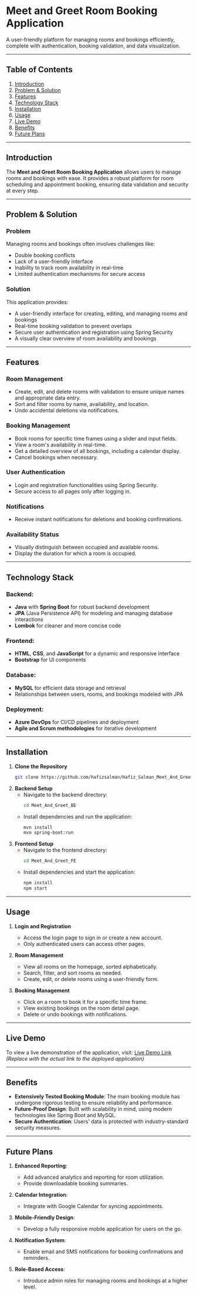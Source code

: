 # Meet and Greet Room Booking Application

A user-friendly platform for managing rooms and bookings efficiently, complete with authentication, booking validation, and data visualization.

---

## Table of Contents
1. [Introduction](#introduction)
2. [Problem & Solution](#problem--solution)
3. [Features](#features)
4. [Technology Stack](#technology-stack)
5. [Installation](#installation)
6. [Usage](#usage)
7. [Live Demo](#live-demo)
8. [Benefits](#benefits)
9. [Future Plans](#future-plans)

---

## Introduction

The **Meet and Greet Room Booking Application** allows users to manage rooms and bookings with ease. It provides a robust platform for room scheduling and appointment booking, ensuring data validation and security at every step.

---

## Problem & Solution

### **Problem**
Managing rooms and bookings often involves challenges like:
- Double booking conflicts
- Lack of a user-friendly interface
- Inability to track room availability in real-time
- Limited authentication mechanisms for secure access

### **Solution**
This application provides:
- A user-friendly interface for creating, editing, and managing rooms and bookings
- Real-time booking validation to prevent overlaps
- Secure user authentication and registration using Spring Security
- A visually clear overview of room availability and bookings

---

## Features

### Room Management
- Create, edit, and delete rooms with validation to ensure unique names and appropriate data entry.
- Sort and filter rooms by name, availability, and location.
- Undo accidental deletions via notifications.

### Booking Management
- Book rooms for specific time frames using a slider and input fields.
- View a room's availability in real-time.
- Get a detailed overview of all bookings, including a calendar display.
- Cancel bookings when necessary.

### User Authentication
- Login and registration functionalities using Spring Security.
- Secure access to all pages only after logging in.

### Notifications
- Receive instant notifications for deletions and booking confirmations.

### Availability Status
- Visually distinguish between occupied and available rooms.
- Display the duration for which a room is occupied.

---

## Technology Stack

### Backend:
- **Java** with **Spring Boot** for robust backend development
- **JPA** (Java Persistence API) for modeling and managing database interactions
- **Lombok** for cleaner and more concise code

### Frontend:
- **HTML**, **CSS**, and **JavaScript** for a dynamic and responsive interface
- **Bootstrap** for UI components

### Database:
- **MySQL** for efficient data storage and retrieval
- Relationships between users, rooms, and bookings modeled with JPA

### Deployment:
- **Azure DevOps** for CI/CD pipelines and deployment
- **Agile and Scrum methodologies** for iterative development

---

## Installation

1. **Clone the Repository**
   ```bash
   git clone https://github.com/hafizsalman/Hafiz_Salman_Meet_And_Greet.git
   ```
2. **Backend Setup**
   - Navigate to the backend directory:
     ```bash
     cd Meet_And_Greet_BE
     ```
   - Install dependencies and run the application:
     ```bash
     mvn install
     mvn spring-boot:run
     ```
3. **Frontend Setup**
   - Navigate to the frontend directory:
     ```bash
     cd Meet_And_Greet_FE
     ```
   - Install dependencies and start the application:
     ```bash
     npm install
     npm start
     ```

---

## Usage

1. **Login and Registration**
   - Access the login page to sign in or create a new account.
   - Only authenticated users can access other pages.

2. **Room Management**
   - View all rooms on the homepage, sorted alphabetically.
   - Search, filter, and sort rooms as needed.
   - Create, edit, or delete rooms using a user-friendly form.

3. **Booking Management**
   - Click on a room to book it for a specific time frame.
   - View existing bookings on the room detail page.
   - Delete or undo bookings with notifications.

---

## Live Demo

To view a live demonstration of the application, visit: [Live Demo Link](https://drive.google.com/file/d/1RWJQ5zAGeASMbgzDf90iGVKREhmTaIck/view?usp=drive_link)  
*(Replace with the actual link to the deployed application)*

---

## Benefits

- **Extensively Tested Booking Module**: The main booking module has undergone rigorous testing to ensure reliability and performance.
- **Future-Proof Design**: Built with scalability in mind, using modern technologies like Spring Boot and MySQL.
- **Secure Authentication**: Users' data is protected with industry-standard security measures.

---

## Future Plans

1. **Enhanced Reporting**:
   - Add advanced analytics and reporting for room utilization.
   - Provide downloadable booking summaries.

2. **Calendar Integration**:
   - Integrate with Google Calendar for syncing appointments.

3. **Mobile-Friendly Design**:
   - Develop a fully responsive mobile application for users on the go.

4. **Notification System**:
   - Enable email and SMS notifications for booking confirmations and reminders.

5. **Role-Based Access**:
   - Introduce admin roles for managing rooms and bookings at a higher level.

     
